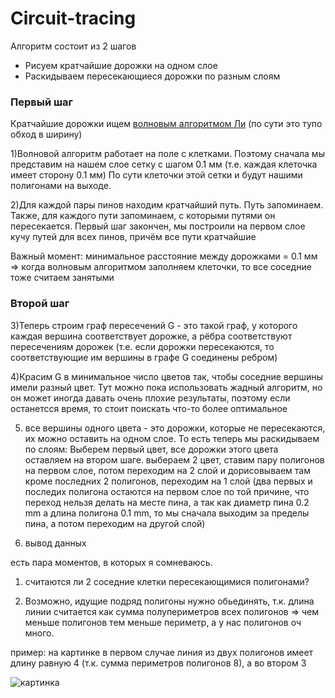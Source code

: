 # Circuit-tracing


Алгоритм состоит из 2 шагов
* Рисуем кратчайшие дорожки на одном слое
* Раскидываем пересекающиеся дорожки по разным слоям

### Первый шаг
Кратчайшие дорожки ищем [волновым алгоритмом Ли](https://ru.wikipedia.org/wiki/%D0%90%D0%BB%D0%B3%D0%BE%D1%80%D0%B8%D1%82%D0%BC_%D0%9B%D0%B8) (по сути это тупо обход в ширину)

1)Волновой алгоритм работает на поле с клетками. Поэтому сначала мы представим на нашем слое сетку с шагом 0.1 мм (т.е. каждая клеточка имеет сторону 0.1 мм) 
По сути клеточки этой сетки и будут нашими полигонами на выходе.

2)Для каждой пары пинов находим кратчайший путь. Путь запоминаем. Также, для каждого пути запоминаем, с которыми путями он пересекается.
Первый шаг закончен, мы построили на первом слое кучу путей для всех пинов, причём все пути кратчайшие

Важный момент: минимальное расстояние между дорожками = 0.1 мм => когда волновым алгоритмом заполняем клеточки, то все соседние тоже считаем занятыми
 
### Второй шаг
3)Теперь строим граф пересечений G - это такой граф, у которого каждая вершина соответствует дорожке, а рёбра соответствуют пересечениям дорожек (т.е. если дорожки пересекаются, то соответствующие им вершины в графе G соединены ребром)

4)Красим G в минимальное число цветов так, чтобы соседние вершины имели разный цвет.
Тут можно пока использовать жадный алгоритм, но он может иногда давать очень плохие результаты, поэтому если останетсся время, то стоит поискать что-то более оптимальное

5) все вершины одного цвета - это дорожки, которые не пересекаются, их можно оставить на одном слое. 
То есть теперь мы раскидываем по слоям:
Выберем первый цвет, все дорожки этого цвета оставляем на втором шаге.
выбераем 2 цвет, ставим пару полигонов на первом слое, потом переходим на 2 слой и дорисовываем там кроме последних 2 полигонов, переходим на 1 слой (два первых и последих полигона остаются на первом слое по той причине, что переход нельзя делать на месте пина, а так как диаметр пина 0.2 mm а длина полигона 0.1 mm, то мы сначала выходим за пределы пина, а потом переходим на другой слой)

6) вывод данных


есть пара моментов, в которых я сомневаюсь.

1) считаются ли 2 соседние клетки пересекающимися полигонами?

2) Возможно, идущие подряд полигоны нужно обьединять, т.к. длина линии считается как сумма полупериметров всех полигонов => чем меньше полигонов тем меньше периметр, а у нас полигонов оч много. 

пример: на картинке в первом случае линия из двух полигонов имеет длину равную 4 (т.к. сумма периметров полигонов 8), а во втором 3 

![картинка](http://cs628525.vk.me/v628525472/4a419/Oaff2fyRV2k.jpg)

